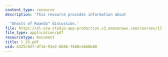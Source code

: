 ```yaml
---
content_type: resource
description: 'This resource provides information about

  "Ghosts of Rwanda" discussion.'
file: https://ol-ocw-studio-app-production.s3.amazonaws.com/courses/17-523-ethnicity-and-race-in-world-politics-fall-2005/4325c92fdf1691e26b0bf680ceb66b80_l_23.pdf
file_type: application/pdf
resourcetype: Document
title: l_23.pdf
uid: 4325c92f-df16-91e2-6b0b-f680ceb66b80
---
```

